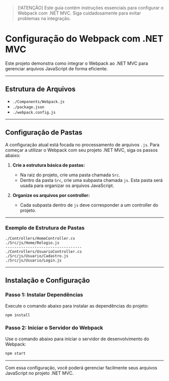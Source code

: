 > [!ATENÇÃO]
> Este guia contém instruções essenciais para configurar o Webpack com .NET MVC. Siga cuidadosamente para evitar problemas na integração.

# Configuração do Webpack com .NET MVC

Este projeto demonstra como integrar o Webpack ao .NET MVC para gerenciar arquivos JavaScript de forma eficiente.

---

## Estrutura de Arquivos

- `./Components/Webpack.js`
- `./package.json`
- `./webpack.config.js`

---

## Configuração de Pastas

A configuração atual está focada no processamento de arquivos `.js`. Para começar a utilizar o Webpack com seu projeto .NET MVC, siga os passos abaixo:

1. **Crie a estrutura básica de pastas:**
   - Na raiz do projeto, crie uma pasta chamada `Src`.
   - Dentro da pasta `Src`, crie uma subpasta chamada `js`. Esta pasta será usada para organizar os arquivos JavaScript.

2. **Organize os arquivos por controller:**
   - Cada subpasta dentro de `js` deve corresponder a um controller do projeto.

---

### Exemplo de Estrutura de Pastas

```plaintext
./Controllers/HomeController.cs
./Src/js/Home/Relogio.js
----------------------------------
./Controllers/UsuarioController.cs
./Src/js/Usuario/Cadastro.js
./Src/js/Usuario/Login.js
```

---

## Instalação e Configuração

### Passo 1: Instalar Dependências

Execute o comando abaixo para instalar as dependências do projeto:

```bash
npm install
```

### Passo 2: Iniciar o Servidor do Webpack

Use o comando abaixo para iniciar o servidor de desenvolvimento do Webpack:

```bash
npm start
```

---

Com essa configuração, você poderá gerenciar facilmente seus arquivos JavaScript no projeto .NET MVC.
